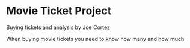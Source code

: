 # Movie Ticket Project
Buying tickets and analysis
by Joe Cortez

When buying movie tickets you need to know how many and how much
